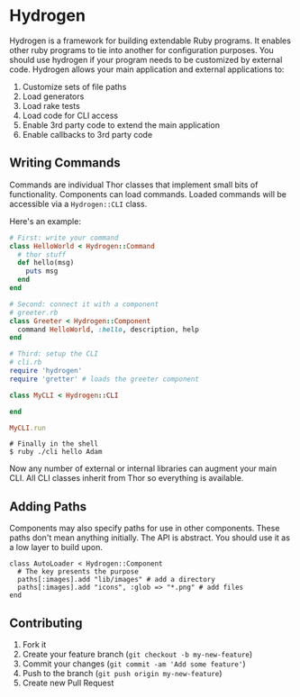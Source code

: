 # Hydrogen

Hydrogen is a framework for building extendable Ruby programs. It
enables other ruby programs to tie into another for configuration
purposes. You should use hydrogen if your program needs to be customized
by external code. Hydrogen allows your main application and external
applications to:

1. Customize sets of file paths
2. Load generators
3. Load rake tests
4. Load code for CLI access
5. Enable 3rd party code to extend the main application
6. Enable callbacks to 3rd party code

## Writing Commands

Commands are individual Thor classes that implement small bits of
functionality. Components can load commands. Loaded commands will be
accessible via a `Hydrogen::CLI` class.

Here's an example:

```ruby
# First: write your command
class HelloWorld < Hydrogen::Command
  # thor stuff
  def hello(msg)
    puts msg
  end
end

# Second: connect it with a component
# greeter.rb
class Greeter < Hydrogen::Component
  command HelloWorld, :hello, description, help
end

# Third: setup the CLI
# cli.rb
require 'hydrogen'
require 'gretter' # loads the greeter component

class MyCLI < Hydrogen::CLI

end

MyCLI.run
```

```
# Finally in the shell
$ ruby ./cli hello Adam
```

Now any number of external or internal libraries can augment your main
CLI. All CLI classes inherit from Thor so everything is available.

## Adding Paths

Components may also specify paths for use in other components. These
paths don't mean anything initially. The API is abstract. You should use
it as a low layer to build upon.

```
class AutoLoader < Hydrogen::Component
  # The key presents the purpose
  paths[:images].add "lib/images" # add a directory
  paths[:images].add "icons", :glob => "*.png" # add files
end
```

## Contributing

1. Fork it
2. Create your feature branch (`git checkout -b my-new-feature`)
3. Commit your changes (`git commit -am 'Add some feature'`)
4. Push to the branch (`git push origin my-new-feature`)
5. Create new Pull Request
